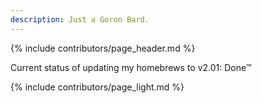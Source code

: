 ```yaml
---
description: Just a Goron Bard.
---
```

{% include contributors/page_header.md %}
 
 Current status of updating my homebrews to v2.01: Done™

{% include contributors/page_light.md %}